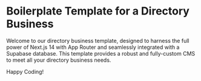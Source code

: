 # Boilerplate Template for a Directory Business

Welcome to our directory business template, designed to harness the full power of Next.js 14 with App Router and seamlessly integrated with a Supabase database. 
This template provides a robust and fully-custom CMS to meet all your directory business needs.

Happy Coding!
